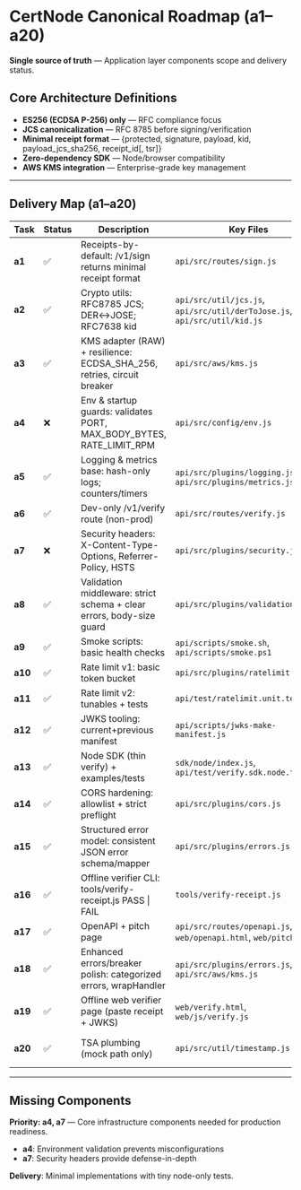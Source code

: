 # CertNode Canonical Roadmap (a1–a20)

**Single source of truth** — Application layer components scope and delivery status.

## Core Architecture Definitions

- **ES256 (ECDSA P-256) only** — RFC compliance focus
- **JCS canonicalization** — RFC 8785 before signing/verification  
- **Minimal receipt format** — {protected, signature, payload, kid, payload_jcs_sha256, receipt_id[, tsr]}
- **Zero-dependency SDK** — Node/browser compatibility
- **AWS KMS integration** — Enterprise-grade key management

---

## Delivery Map (a1–a20)

| Task | Status | Description | Key Files | Aliases/Notes |
|------|--------|-------------|-----------|---------------|
| **a1** | ✅ | Receipts-by-default: /v1/sign returns minimal receipt format | `api/src/routes/sign.js` | Core delivery mechanism |
| **a2** | ✅ | Crypto utils: RFC8785 JCS; DER↔JOSE; RFC7638 kid | `api/src/util/jcs.js`, `api/src/util/derToJose.js`, `api/src/util/kid.js` | Cryptographic foundations |
| **a3** | ✅ | KMS adapter (RAW) + resilience: ECDSA_SHA_256, retries, circuit breaker | `api/src/aws/kms.js` | Enterprise key management |
| **a4** | ❌ | Env & startup guards: validates PORT, MAX_BODY_BYTES, RATE_LIMIT_RPM | `api/src/config/env.js` | *Missing - needs implementation* |
| **a5** | ✅ | Logging & metrics base: hash-only logs; counters/timers | `api/src/plugins/logging.js`, `api/src/plugins/metrics.js` | Observability foundation |
| **a6** | ✅ | Dev-only /v1/verify route (non-prod) | `api/src/routes/verify.js` | Development tooling |
| **a7** | ❌ | Security headers: X-Content-Type-Options, Referrer-Policy, HSTS | `api/src/plugins/security.js` | *Missing - needs implementation* |
| **a8** | ✅ | Validation middleware: strict schema + clear errors, body-size guard | `api/src/plugins/validation.js` | Input validation |
| **a9** | ✅ | Smoke scripts: basic health checks | `api/scripts/smoke.sh`, `api/scripts/smoke.ps1` | *Alias: smoke scripts exist* |
| **a10** | ✅ | Rate limit v1: basic token bucket | `api/src/plugins/ratelimit.js` | Traffic management |
| **a11** | ✅ | Rate limit v2: tunables + tests | `api/test/ratelimit.unit.test.js` | Enhanced rate limiting |
| **a12** | ✅ | JWKS tooling: current+previous manifest | `api/scripts/jwks-make-manifest.js` | Key rotation support |
| **a13** | ✅ | Node SDK (thin verify) + examples/tests | `sdk/node/index.js`, `api/test/verify.sdk.node.test.js` | Client integration |
| **a14** | ✅ | CORS hardening: allowlist + strict preflight | `api/src/plugins/cors.js` | Cross-origin security |
| **a15** | ✅ | Structured error model: consistent JSON error schema/mapper | `api/src/plugins/errors.js` | Error standardization |
| **a16** | ✅ | Offline verifier CLI: tools/verify-receipt.js PASS \| FAIL | `tools/verify-receipt.js` | Offline verification |
| **a17** | ✅ | OpenAPI + pitch page | `api/src/routes/openapi.js`, `web/openapi.html`, `web/pitch.html` | API documentation |
| **a18** | ✅ | Enhanced errors/breaker polish: categorized errors, wrapHandler | `api/src/plugins/errors.js`, `api/src/aws/kms.js` | *Alias: enhanced error handling* |
| **a19** | ✅ | Offline web verifier page (paste receipt + JWKS) | `web/verify.html`, `web/js/verify.js` | Web-based verification |
| **a20** | ✅ | TSA plumbing (mock path only) | `api/src/util/timestamp.js` | Timestamp authority integration |

---

## Missing Components

**Priority: a4, a7** — Core infrastructure components needed for production readiness.

- **a4**: Environment validation prevents misconfigurations
- **a7**: Security headers provide defense-in-depth

**Delivery**: Minimal implementations with tiny node-only tests.